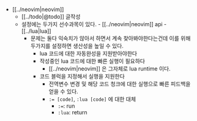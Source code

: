 - [[../neovim|neovim]]
	- [[../todo|@todo]] 글작성
  - 설정에는 두가지 선수과목이 있다.
		- [[../neovim|neovim]] api
		- [[../lua|lua]]
	- 문제는 둘다 익숙치가 않아서 하면서 계속 찾아봐야한다는건데 이를 위해 두가지를 설정하면 생산성을 높일 수 있다.
		- lua 코드에 대한 자동완성을 지원받아야한다
		- 작성중인 lua 코드에 대한 빠른 실행이 필요하다
			- [[../neovim|neovim]] 은 그자체로 lua runtime 이다.
		- 코드 블럭을 지정해서 실행을 지원한다
			- 전역변수 변경 및 해당 코드 청크에 대한 실행으로 빠른 피드백을 얻을 수 있다.
			- `:= [code]`, `:lua [code]` 에 대한 대체
				- `:=`: run
				- `:lua`:  return
